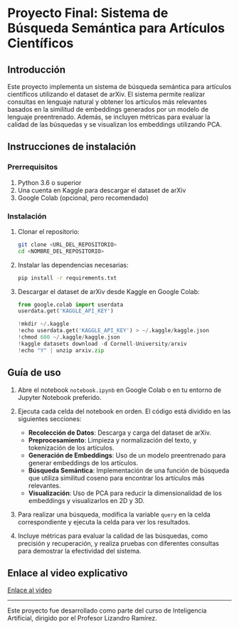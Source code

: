 # Proyecto Final: Sistema de Búsqueda Semántica para Artículos Científicos

## Introducción

Este proyecto implementa un sistema de búsqueda semántica para artículos científicos utilizando el dataset de arXiv. El sistema permite realizar consultas en lenguaje natural y obtener los artículos más relevantes basados en la similitud de embeddings generados por un modelo de lenguaje preentrenado. Además, se incluyen métricas para evaluar la calidad de las búsquedas y se visualizan los embeddings utilizando PCA.

## Instrucciones de instalación

### Prerrequisitos

1. Python 3.6 o superior
2. Una cuenta en Kaggle para descargar el dataset de arXiv
3. Google Colab (opcional, pero recomendado)

### Instalación

1. Clonar el repositorio:
    ```bash
    git clone <URL_DEL_REPOSITORIO>
    cd <NOMBRE_DEL_REPOSITORIO>
    ```

2. Instalar las dependencias necesarias:
    ```bash
    pip install -r requirements.txt
    ```

3. Descargar el dataset de arXiv desde Kaggle en Google Colab:
    ```python
    from google.colab import userdata
    userdata.get('KAGGLE_API_KEY')

    !mkdir ~/.kaggle
    !echo userdata.get('KAGGLE_API_KEY') > ~/.kaggle/kaggle.json
    !chmod 600 ~/.kaggle/kaggle.json
    !kaggle datasets download -d Cornell-University/arxiv
    !echo "Y" | unzip arxiv.zip
    ```

## Guía de uso

1. Abre el notebook `notebook.ipynb` en Google Colab o en tu entorno de Jupyter Notebook preferido.

2. Ejecuta cada celda del notebook en orden. El código está dividido en las siguientes secciones:
    - **Recolección de Datos**: Descarga y carga del dataset de arXiv.
    - **Preprocesamiento**: Limpieza y normalización del texto, y tokenización de los artículos.
    - **Generación de Embeddings**: Uso de un modelo preentrenado para generar embeddings de los artículos.
    - **Búsqueda Semántica**: Implementación de una función de búsqueda que utiliza similitud coseno para encontrar los artículos más relevantes.
    - **Visualización**: Uso de PCA para reducir la dimensionalidad de los embeddings y visualizarlos en 2D y 3D.

3. Para realizar una búsqueda, modifica la variable `query` en la celda correspondiente y ejecuta la celda para ver los resultados.

4. Incluye métricas para evaluar la calidad de las búsquedas, como precisión y recuperación, y realiza pruebas con diferentes consultas para demostrar la efectividad del sistema.

## Enlace al video explicativo

[Enlace al video](https://www.youtube.com/watch?v=dQw4w9WgXcQ)

---

Este proyecto fue desarrollado como parte del curso de Inteligencia Artificial, dirigido por el Profesor Lizandro Ramírez.
